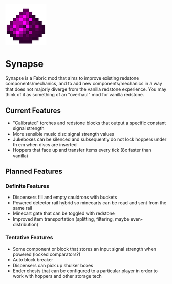 ![Synapse Logo](./static/logo.png)
# Synapse
Synapse is a Fabric mod that aims to improve existing redstone components/mechanics, and to add new components/mechanics
in a way that does not majorly diverge from the vanilla redstone experience. You may think of it as something of an
"overhaul" mod for vanilla redstone.

## Current Features
- "Calibrated" torches and redstone blocks that output a specific constant signal strength
- More sensible music disc signal strength values
- Jukeboxes can be silenced and subsequently do not lock hoppers under th em when discs are inserted
- Hoppers that face up and transfer items every tick (8x faster than vanilla)

## Planned Features
### Definite Features
- Dispensers fill and empty cauldrons with buckets
- Powered detector rail hybrid so minecarts can be read and sent from the same rail
- Minecart gate that can be toggled with redstone
- Improved item transportation (splitting, filtering, maybe even-distribution)
### Tentative Features
- Some component or block that stores an input signal strength when powered (locked comparators?)
- Auto block breaker
- Dispensers can pick up shulker boxes
- Ender chests that can be configured to a particular player in order to work with hoppers and other storage tech
